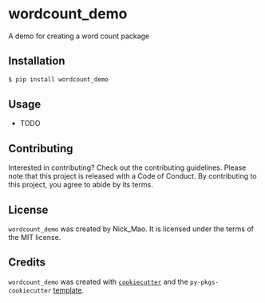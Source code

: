 # wordcount_demo

A demo for creating a word count package

## Installation

```bash
$ pip install wordcount_demo
```

## Usage

- TODO

## Contributing

Interested in contributing? Check out the contributing guidelines. Please note that this project is released with a Code of Conduct. By contributing to this project, you agree to abide by its terms.

## License

`wordcount_demo` was created by Nick_Mao. It is licensed under the terms of the MIT license.

## Credits

`wordcount_demo` was created with [`cookiecutter`](https://cookiecutter.readthedocs.io/en/latest/) and the `py-pkgs-cookiecutter` [template](https://github.com/py-pkgs/py-pkgs-cookiecutter).
